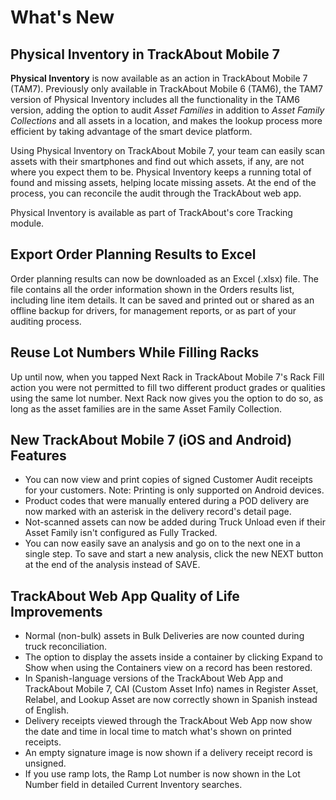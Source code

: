 # What's New

## Physical Inventory in TrackAbout Mobile 7

**Physical Inventory** is now available as an action in TrackAbout Mobile 7 (TAM7). Previously only available in TrackAbout Mobile 6 (TAM6), the TAM7 version of Physical Inventory includes all the functionality in the TAM6 version, adding the option to audit _Asset Families_ in addition to _Asset Family Collections_ and all assets in a location, and makes the lookup process more efficient by taking advantage of the smart device platform.

Using Physical Inventory on TrackAbout Mobile 7, your team can easily scan assets with their smartphones and find out which assets, if any, are not where you expect them to be. Physical Inventory keeps a running total of found and missing assets, helping locate missing assets. At the end of the process, you can reconcile the audit through the TrackAbout web app.

Physical Inventory is available as part of TrackAbout's core Tracking module.


## Export Order Planning Results to Excel
Order planning results can now be downloaded as an Excel (.xlsx) file. The file contains all the order information shown in the Orders results list, including line item details. It can be saved and printed out or shared as an offline backup for drivers, for management reports, or as part of your auditing process. 


## Reuse Lot Numbers While Filling Racks
Up until now, when you tapped Next Rack in TrackAbout Mobile 7's Rack Fill action you were not permitted to fill two different product grades or qualities using the same lot number. Next Rack now gives you the option to do so, as long as the asset families are in the same Asset Family Collection. 


## New TrackAbout Mobile 7 (iOS and Android) Features

 - You can now view and print copies of signed Customer Audit receipts for your customers. Note: Printing is only supported on Android devices.
 - Product codes that were manually entered during a POD delivery are now marked with an asterisk in the delivery record's detail page.
 - Not-scanned assets can now be added during Truck Unload even if their Asset Family isn't configured as Fully Tracked.
 - You can now easily save an analysis and go on to the next one in a single step. To save and start a new analysis, click the new NEXT button at the end of the analysis instead of SAVE.

## TrackAbout Web App Quality of Life Improvements

 - Normal (non-bulk) assets in Bulk Deliveries are now counted during truck reconciliation.
 - The option to display the assets inside a container by clicking Expand to Show when using the Containers view on a record has been restored. 
 - In Spanish-language versions of the TrackAbout Web App and TrackAbout Mobile 7, CAI (Custom Asset Info) names in Register Asset, Relabel, and Lookup Asset are now correctly shown in Spanish instead of English.
 - Delivery receipts viewed through the TrackAbout Web App now show the date and time in local time to match what's shown on printed receipts.  
 - An empty signature image is now shown if a delivery receipt record is unsigned. 
 - If you use ramp lots, the Ramp Lot number is now shown in the Lot Number field in detailed Current Inventory searches.
